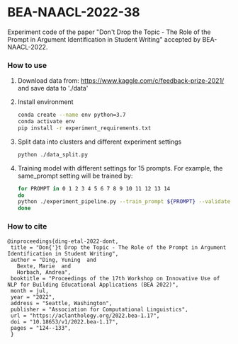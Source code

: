 # BEA-NAACL-2022-38
Experiment code of the paper "Don't Drop the Topic - The Role of the Prompt in Argument Identification in Student Writing" accepted by BEA-NAACL-2022.

### How to use

1. Download data from: https://www.kaggle.com/c/feedback-prize-2021/ and save data to './data'

2. Install environment

    ```bash
    conda create --name env python=3.7
    conda activate env
    pip install -r experiment_requirements.txt
    ```
    
3. Split data into clusters and different experiment settings
    ```bash
    python ./data_split.py
    ```

4. Training model with different settings for 15 prompts.
For example, the same_prompt setting will be trained by:
    ```bash
    for PROMPT in 0 1 2 3 4 5 6 7 8 9 10 11 12 13 14
    do
    python ./experiment_pipeline.py --train_prompt ${PROMPT} --validate_prompt ${PROMPT} --test_prompt ${PROMPT} --input ./data/same_prompt --model allenai/longformer-large-4096 --lr 1e-5 --output ./output --max_len 1536 --epochs 10
    done
    ```


### How to cite
   ```
   @inproceedings{ding-etal-2022-dont,
    title = "Don{'}t Drop the Topic - The Role of the Prompt in Argument Identification in Student Writing",
    author = "Ding, Yuning  and
      Bexte, Marie  and
      Horbach, Andrea",
    booktitle = "Proceedings of the 17th Workshop on Innovative Use of NLP for Building Educational Applications (BEA 2022)",
    month = jul,
    year = "2022",
    address = "Seattle, Washington",
    publisher = "Association for Computational Linguistics",
    url = "https://aclanthology.org/2022.bea-1.17",
    doi = "10.18653/v1/2022.bea-1.17",
    pages = "124--133",
    }
